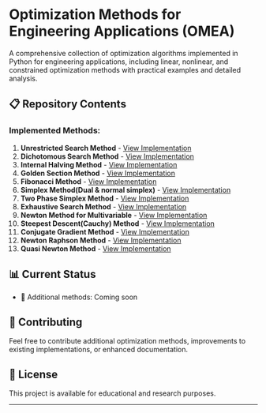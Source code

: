 # Optimization Methods for Engineering Applications (OMEA)

A comprehensive collection of optimization algorithms implemented in Python for engineering applications, including linear, nonlinear, and constrained optimization methods with practical examples and detailed analysis.

## 📋 Repository Contents

### Implemented Methods:
1. **Unrestricted Search Method** - [View Implementation](./Unrestricted_Search.ipynb)
2. **Dichotomous Search Method** - [View Implementation](./Dichotomous_Search.ipynb)
3. **Internal Halving Method** - [View Implementation](./Internal_Halving_Method.ipynb)
4. **Golden Section Method** - [View Implementation](./Golden_Section_Search.ipynb)
5. **Fibonacci Method** - [View Implementation](./Fibonacci_Search.ipynb)
6. **Simplex Method(Dual & normal simplex)** - [View Implementation](Simplex_Methods/Simplex_Method.ipynb)
7. **Two Phase Simplex Method** - [View Implementation](Simplex_Methods/Two_Phase_Simplex.ipynb)
8. **Exhaustive Search Method** - [View Implementation](./Exhaustive_Search_Method.ipynb)
9. **Newton Method for Multivariable** - [View Implementation](./Newton_Method.ipynb)
10. **Steepest Descent(Cauchy) Method** - [View Implementation](Gradient_Methods/Steepest_Descent_Method.ipynb)
11. **Conjugate Gradient Method** - [View Implementation](Gradient_Methods/Conjugate_Gradient_Method.ipynb)
12. **Newton Raphson Method** - [View Implementation](Newton_Rapshon.ipynb)
13. **Quasi Newton Method** - [View Implementation](Quasi_Newton_Method.ipynb)

## 📊 Current Status

- 🔄 Additional methods: Coming soon

## 🤝 Contributing

Feel free to contribute additional optimization methods, improvements to existing implementations, or enhanced documentation.

## 📄 License

This project is available for educational and research purposes.

---
